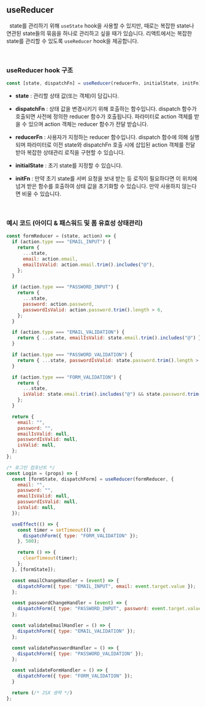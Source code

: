 ## useReducer

&nbsp;&nbsp;state를 관리하기 위해 `useState` hook을 사용할 수 있지만, 때로는 복잡한 state나 연관된 state들의 묶음을 하나로 관리하고 싶을 때가 있습니다. 리액트에서는 복잡한 state를 관리할 수 있도록 `useReducer` hook을 제공합니다.

<br>

### useReducer hook 구조

```javascript
const [state, dispatchFn] = useReducer(reducerFn, initialState, initFn);
```

- **state** : 관리할 상태 값(또는 객체)이 담깁니다.

- **dispatchFn** : 상태 값을 변경시키기 위해 호출하는 함수입니다. dispatch 함수가 호출되면 사전에 정의한 reducer 함수가 호출됩니다. 파라미터로 action 객체를 받을 수 있으며 action 객체는 reducer 함수가 전달 받습니다.

- **reducerFn** : 사용자가 지정하는 reducer 함수입니다. dispatch 함수에 의해 실행되며 파라미터로 이전 state와 dispatchFn 호출 시에 삽입된 action 객체를 전달 받아 복잡한 상태관리 로직을 구현할 수 있습니다.

- **initialState** : 초기 state를 지정할 수 있습니다.

- **initFn** : 만약 초기 state를 서버 요청을 보내 받는 등 로직이 필요하다면 이 위치에 넘겨 받은 함수를 호출하여 상태 값을 초기화할 수 있습니다. 만약 사용하지 않는다면 비울 수 있습니다.

<br>

### 예시 코드 (아이디 & 패스워드 및 폼 유효성 상태관리)

```javascript
const formReducer = (state, action) => {
  if (action.type === "EMAIL_INPUT") {
    return {
      ...state,
      email: action.email,
      emailIsValid: action.email.trim().includes("@"),
    };
  }

  if (action.type === "PASSWORD_INPUT") {
    return {
      ...state,
      password: action.password,
      passwordIsValid: action.password.trim().length > 6,
    };
  }

  if (action.type === "EMAIL_VALIDATION") {
    return { ...state, emailIsValid: state.email.trim().includes("@") };
  }

  if (action.type === "PASSWORD_VALIDATION") {
    return { ...state, passwordIsValid: state.password.trim().length > 6 };
  }

  if (action.type === "FORM_VALIDATION") {
    return {
      ...state,
      isValid: state.email.trim().includes("@") && state.password.trim().length > 6,
    };
  }

  return {
    email: "",
    password: "",
    emailIsValid: null,
    passwordIsValid: null,
    isValid: null,
  };
};

/* 로그인 컴포넌트 */
const Login = (props) => {
  const [formState, dispatchForm] = useReducer(formReducer, {
    email: "",
    password: "",
    emailIsValid: null,
    passwordIsValid: null,
    isValid: null,
  });

  useEffect(() => {
    const timer = setTimeout(() => {
      dispatchForm({ type: "FORM_VALIDATION" });
    }, 500);

    return () => {
      clearTimeout(timer);
    };
  }, [formState]);

  const emailChangeHandler = (event) => {
    dispatchForm({ type: "EMAIL_INPUT", email: event.target.value });
  };

  const passwordChangeHandler = (event) => {
    dispatchForm({ type: "PASSWORD_INPUT", password: event.target.value });
  };

  const validateEmailHandler = () => {
    dispatchForm({ type: "EMAIL_VALIDATION" });
  };

  const validatePasswordHandler = () => {
    dispatchForm({ type: "PASSWORD_VALIDATION" });
  };

  const validateFormHandler = () => {
    dispatchForm({ type: "FORM_VALIDATION" });
  }

  return (/* JSX 생략 */)
};
```
